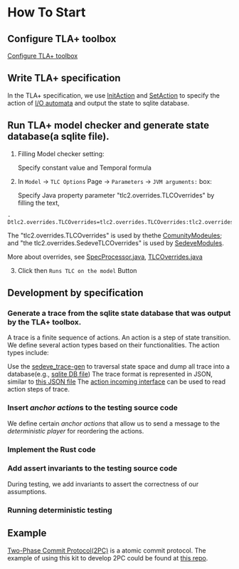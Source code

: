 # How To Start

## Configure TLA+ toolbox

[Configure TLA+ toolbox](configuring_toolbox.md)

## Write TLA+ specification

In the TLA+ specification, we use 
[InitAction](https://github.com/scuptio/tlaplus-specification/blob/main/spec/action.tla#L187) 
and 
[SetAction](https://github.com/scuptio/tlaplus-specification/blob/main/spec/action.tla#L209)
to specify the action of [I/O automata](doc/model_the_system.md) and output the state to sqlite database.


## Run TLA+ model checker and generate state database(a sqlite file).

1. Filling Model checker setting:
   
   Specify constant value and Temporal formula

2. In `Model` -> `TLC Options` Page ->  `Parameters` -> `JVM arguments:` box:

   Specify Java property parameter "tlc2.overrides.TLCOverrides" by filling the text,

``` 
-Dtlc2.overrides.TLCOverrides=tlc2.overrides.TLCOverrides:tlc2.overrides.SedeveTLCOverrides
```

   The "tlc2.overrides.TLCOverrides" is used by thethe [ComunityModeules](https://github.com/tlaplus/CommunityModules); and "the tlc2.overrides.SedeveTLCOverrides" is used by [SedeveModules](https://github.com/scuptio/SedeveModules/).

   More about overrides, see [SpecProcessor.java](https://github.com/tlaplus/tlaplus/blob/72793369891dd72d31d6d48444df18b33434c966/tlatools/org.lamport.tlatools/src/tlc2/tool/impl/SpecProcessor.java#L637),
   [TLCOverrides.java](https://github.com/tlaplus/CommunityModules/blob/9c13c116cbcb4975c7d33ee7a71ba471b88687b2/modules/tlc2/overrides/TLCOverrides.java#L29)

3. Click then `Runs TLC on the model` Button
 

## Development by specification


### Generate a trace from the sqlite state database that was output by the TLA+ toolbox.


A trace is a finite sequence of actions. An action is a step of state transition. We define several action types based on their functionalities.
The action types include:

Use the [sedeve_trace-gen](../src/trace_gen/main.rs) to traversal state space
and dump all trace into a database(e.g., [sqlite DB file](../src/data/trace.db))
The trace format is represented in JSON, similar to [this JSON file](../src/data/trace2.json)
The [action incoming interface](../src/dtm/action_incoming.rs) can be used to read action steps of trace.


### Insert *anchor action*s to the testing source code

We define certain *anchor actions* that allow us to send a message to the *deterministic player* for reordering the actions.

### Implement the Rust code

### Add assert invariants to the testing source code

During testing, we add invariants to assert the correctness of our assumptions.

### Running deterministic testing

## Example
[Two-Phase Commit Protocol(2PC)](https://en.wikipedia.org/wiki/Two-phase_commit_protocol) is a atomic commit protocol.
The example of using this kit to develop 2PC could be found at [this repo](https://github.com/scuptio/example-2pc).